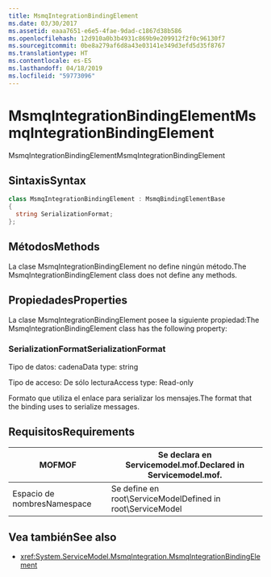 ```yaml
---
title: MsmqIntegrationBindingElement
ms.date: 03/30/2017
ms.assetid: eaaa7651-e6e5-4fae-9dad-c1867d38b586
ms.openlocfilehash: 12d910a0b3b4931c869b9e209912f2f0c96130f7
ms.sourcegitcommit: 0be8a279af6d8a43e03141e349d3efd5d35f8767
ms.translationtype: HT
ms.contentlocale: es-ES
ms.lasthandoff: 04/18/2019
ms.locfileid: "59773096"
---
```

# <a name="msmqintegrationbindingelement"></a><span data-ttu-id="3a206-102">MsmqIntegrationBindingElement</span><span class="sxs-lookup"><span data-stu-id="3a206-102">MsmqIntegrationBindingElement</span></span>
<span data-ttu-id="3a206-103">MsmqIntegrationBindingElement</span><span class="sxs-lookup"><span data-stu-id="3a206-103">MsmqIntegrationBindingElement</span></span>  
  
## <a name="syntax"></a><span data-ttu-id="3a206-104">Sintaxis</span><span class="sxs-lookup"><span data-stu-id="3a206-104">Syntax</span></span>  
  
```csharp  
class MsmqIntegrationBindingElement : MsmqBindingElementBase  
{  
  string SerializationFormat;  
};  
```  
  
## <a name="methods"></a><span data-ttu-id="3a206-105">Métodos</span><span class="sxs-lookup"><span data-stu-id="3a206-105">Methods</span></span>  
 <span data-ttu-id="3a206-106">La clase MsmqIntegrationBindingElement no define ningún método.</span><span class="sxs-lookup"><span data-stu-id="3a206-106">The MsmqIntegrationBindingElement class does not define any methods.</span></span>  
  
## <a name="properties"></a><span data-ttu-id="3a206-107">Propiedades</span><span class="sxs-lookup"><span data-stu-id="3a206-107">Properties</span></span>  
 <span data-ttu-id="3a206-108">La clase MsmqIntegrationBindingElement posee la siguiente propiedad:</span><span class="sxs-lookup"><span data-stu-id="3a206-108">The MsmqIntegrationBindingElement class has the following property:</span></span>  
  
### <a name="serializationformat"></a><span data-ttu-id="3a206-109">SerializationFormat</span><span class="sxs-lookup"><span data-stu-id="3a206-109">SerializationFormat</span></span>  
 <span data-ttu-id="3a206-110">Tipo de datos: cadena</span><span class="sxs-lookup"><span data-stu-id="3a206-110">Data type: string</span></span>  
  
 <span data-ttu-id="3a206-111">Tipo de acceso: De sólo lectura</span><span class="sxs-lookup"><span data-stu-id="3a206-111">Access type: Read-only</span></span>  
  
 <span data-ttu-id="3a206-112">Formato que utiliza el enlace para serializar los mensajes.</span><span class="sxs-lookup"><span data-stu-id="3a206-112">The format that the binding uses to serialize messages.</span></span>  
  
## <a name="requirements"></a><span data-ttu-id="3a206-113">Requisitos</span><span class="sxs-lookup"><span data-stu-id="3a206-113">Requirements</span></span>  
  
|<span data-ttu-id="3a206-114">MOF</span><span class="sxs-lookup"><span data-stu-id="3a206-114">MOF</span></span>|<span data-ttu-id="3a206-115">Se declara en Servicemodel.mof.</span><span class="sxs-lookup"><span data-stu-id="3a206-115">Declared in Servicemodel.mof.</span></span>|  
|---------|-----------------------------------|  
|<span data-ttu-id="3a206-116">Espacio de nombres</span><span class="sxs-lookup"><span data-stu-id="3a206-116">Namespace</span></span>|<span data-ttu-id="3a206-117">Se define en root\ServiceModel</span><span class="sxs-lookup"><span data-stu-id="3a206-117">Defined in root\ServiceModel</span></span>|  
  
## <a name="see-also"></a><span data-ttu-id="3a206-118">Vea también</span><span class="sxs-lookup"><span data-stu-id="3a206-118">See also</span></span>

- <xref:System.ServiceModel.MsmqIntegration.MsmqIntegrationBindingElement>
